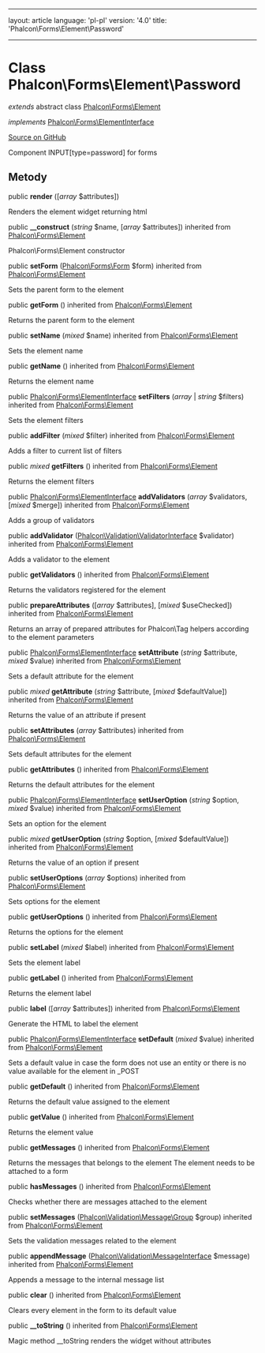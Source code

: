 * * *

layout: article language: 'pl-pl' version: '4.0' title: 'Phalcon\Forms\Element\Password'

* * *

# Class **Phalcon\Forms\Element\Password**

*extends* abstract class [Phalcon\Forms\Element](/4.0/en/api/Phalcon_Forms_Element)

*implements* [Phalcon\Forms\ElementInterface](/4.0/en/api/Phalcon_Forms_ElementInterface)

<a href="https://github.com/phalcon/cphalcon/tree/v4.0.0/phalcon/forms/element/password.zep" class="btn btn-default btn-sm">Source on GitHub</a>

Component INPUT[type=password] for forms

## Metody

public **render** ([*array* $attributes])

Renders the element widget returning html

public **__construct** (*string* $name, [*array* $attributes]) inherited from [Phalcon\Forms\Element](/4.0/en/api/Phalcon_Forms_Element)

Phalcon\Forms\Element constructor

public **setForm** ([Phalcon\Forms\Form](/4.0/en/api/Phalcon_Forms_Form) $form) inherited from [Phalcon\Forms\Element](/4.0/en/api/Phalcon_Forms_Element)

Sets the parent form to the element

public **getForm** () inherited from [Phalcon\Forms\Element](/4.0/en/api/Phalcon_Forms_Element)

Returns the parent form to the element

public **setName** (*mixed* $name) inherited from [Phalcon\Forms\Element](/4.0/en/api/Phalcon_Forms_Element)

Sets the element name

public **getName** () inherited from [Phalcon\Forms\Element](/4.0/en/api/Phalcon_Forms_Element)

Returns the element name

public [Phalcon\Forms\ElementInterface](/4.0/en/api/Phalcon_Forms_ElementInterface) **setFilters** (*array* | *string* $filters) inherited from [Phalcon\Forms\Element](/4.0/en/api/Phalcon_Forms_Element)

Sets the element filters

public **addFilter** (*mixed* $filter) inherited from [Phalcon\Forms\Element](/4.0/en/api/Phalcon_Forms_Element)

Adds a filter to current list of filters

public *mixed* **getFilters** () inherited from [Phalcon\Forms\Element](/4.0/en/api/Phalcon_Forms_Element)

Returns the element filters

public [Phalcon\Forms\ElementInterface](/4.0/en/api/Phalcon_Forms_ElementInterface) **addValidators** (*array* $validators, [*mixed* $merge]) inherited from [Phalcon\Forms\Element](/4.0/en/api/Phalcon_Forms_Element)

Adds a group of validators

public **addValidator** ([Phalcon\Validation\ValidatorInterface](/4.0/en/api/Phalcon_Validation_ValidatorInterface) $validator) inherited from [Phalcon\Forms\Element](/4.0/en/api/Phalcon_Forms_Element)

Adds a validator to the element

public **getValidators** () inherited from [Phalcon\Forms\Element](/4.0/en/api/Phalcon_Forms_Element)

Returns the validators registered for the element

public **prepareAttributes** ([*array* $attributes], [*mixed* $useChecked]) inherited from [Phalcon\Forms\Element](/4.0/en/api/Phalcon_Forms_Element)

Returns an array of prepared attributes for Phalcon\Tag helpers according to the element parameters

public [Phalcon\Forms\ElementInterface](/4.0/en/api/Phalcon_Forms_ElementInterface) **setAttribute** (*string* $attribute, *mixed* $value) inherited from [Phalcon\Forms\Element](/4.0/en/api/Phalcon_Forms_Element)

Sets a default attribute for the element

public *mixed* **getAttribute** (*string* $attribute, [*mixed* $defaultValue]) inherited from [Phalcon\Forms\Element](/4.0/en/api/Phalcon_Forms_Element)

Returns the value of an attribute if present

public **setAttributes** (*array* $attributes) inherited from [Phalcon\Forms\Element](/4.0/en/api/Phalcon_Forms_Element)

Sets default attributes for the element

public **getAttributes** () inherited from [Phalcon\Forms\Element](/4.0/en/api/Phalcon_Forms_Element)

Returns the default attributes for the element

public [Phalcon\Forms\ElementInterface](/4.0/en/api/Phalcon_Forms_ElementInterface) **setUserOption** (*string* $option, *mixed* $value) inherited from [Phalcon\Forms\Element](/4.0/en/api/Phalcon_Forms_Element)

Sets an option for the element

public *mixed* **getUserOption** (*string* $option, [*mixed* $defaultValue]) inherited from [Phalcon\Forms\Element](/4.0/en/api/Phalcon_Forms_Element)

Returns the value of an option if present

public **setUserOptions** (*array* $options) inherited from [Phalcon\Forms\Element](/4.0/en/api/Phalcon_Forms_Element)

Sets options for the element

public **getUserOptions** () inherited from [Phalcon\Forms\Element](/4.0/en/api/Phalcon_Forms_Element)

Returns the options for the element

public **setLabel** (*mixed* $label) inherited from [Phalcon\Forms\Element](/4.0/en/api/Phalcon_Forms_Element)

Sets the element label

public **getLabel** () inherited from [Phalcon\Forms\Element](/4.0/en/api/Phalcon_Forms_Element)

Returns the element label

public **label** ([*array* $attributes]) inherited from [Phalcon\Forms\Element](/4.0/en/api/Phalcon_Forms_Element)

Generate the HTML to label the element

public [Phalcon\Forms\ElementInterface](/4.0/en/api/Phalcon_Forms_ElementInterface) **setDefault** (*mixed* $value) inherited from [Phalcon\Forms\Element](/4.0/en/api/Phalcon_Forms_Element)

Sets a default value in case the form does not use an entity or there is no value available for the element in _POST

public **getDefault** () inherited from [Phalcon\Forms\Element](/4.0/en/api/Phalcon_Forms_Element)

Returns the default value assigned to the element

public **getValue** () inherited from [Phalcon\Forms\Element](/4.0/en/api/Phalcon_Forms_Element)

Returns the element value

public **getMessages** () inherited from [Phalcon\Forms\Element](/4.0/en/api/Phalcon_Forms_Element)

Returns the messages that belongs to the element The element needs to be attached to a form

public **hasMessages** () inherited from [Phalcon\Forms\Element](/4.0/en/api/Phalcon_Forms_Element)

Checks whether there are messages attached to the element

public **setMessages** ([Phalcon\Validation\Message\Group](/4.0/en/api/Phalcon_Validation_Message_Group) $group) inherited from [Phalcon\Forms\Element](/4.0/en/api/Phalcon_Forms_Element)

Sets the validation messages related to the element

public **appendMessage** ([Phalcon\Validation\MessageInterface](/4.0/en/api/Phalcon_Validation_MessageInterface) $message) inherited from [Phalcon\Forms\Element](/4.0/en/api/Phalcon_Forms_Element)

Appends a message to the internal message list

public **clear** () inherited from [Phalcon\Forms\Element](/4.0/en/api/Phalcon_Forms_Element)

Clears every element in the form to its default value

public **__toString** () inherited from [Phalcon\Forms\Element](/4.0/en/api/Phalcon_Forms_Element)

Magic method __toString renders the widget without attributes